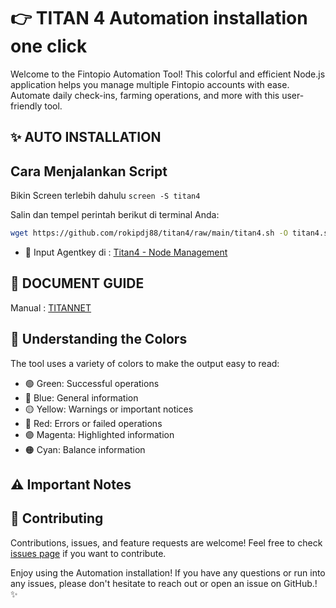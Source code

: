 # 👉 TITAN 4 Automation installation one click

Welcome to the Fintopio Automation Tool! This colorful and efficient Node.js application helps you manage multiple Fintopio accounts with ease. Automate daily check-ins, farming operations, and more with this user-friendly tool.

## ✨ AUTO INSTALLATION

## Cara Menjalankan Script

Bikin Screen terlebih dahulu
```screen -S titan4```

Salin dan tempel perintah berikut di terminal Anda:

```bash
wget https://github.com/rokipdj88/titan4/raw/main/titan4.sh -O titan4.sh && chmod +x titan4.sh && ./titan4.sh
```

- 🔐 Input Agentkey di : [Titan4 - Node Management](https://test4.titannet.io/)


## 📝 DOCUMENT GUIDE

Manual : [TITANNET](https://titannet.gitbook.io/titan-network-en/resource-network-test/operate-nodes/l2-edge-node/installation-and-earnings)


## 🎨 Understanding the Colors

The tool uses a variety of colors to make the output easy to read:

- 🟢 Green: Successful operations
- 🔵 Blue: General information
- 🟡 Yellow: Warnings or important notices
- 🔴 Red: Errors or failed operations
- 🟣 Magenta: Highlighted information
- 🟠 Cyan: Balance information

## ⚠️ Important Notes

## 🤝 Contributing

Contributions, issues, and feature requests are welcome! Feel free to check [issues page](https://github.com/yourusername/fintopio-automation/issues) if you want to contribute.


Enjoy using the Automation installation! If you have any questions or run into any issues, please don't hesitate to reach out or open an issue on GitHub.! ✨
